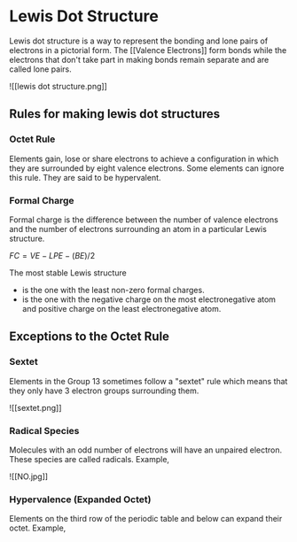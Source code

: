 # Lewis Dot Structure

Lewis dot structure is a way to represent the bonding and lone pairs of electrons in a pictorial form. The [[Valence Electrons]] form bonds while the electrons that don't take part in making bonds remain separate and are called lone pairs.


![[lewis dot structure.png]]

## Rules for making lewis dot structures

### Octet Rule
Elements gain, lose or share electrons to achieve a configuration in which they are surrounded by eight valence electrons. Some elements can ignore this rule. They are said to be hypervalent.

### Formal Charge
Formal charge is the difference between the number of valence electrons and the number of electrons surrounding an atom in a particular Lewis structure.

${FC = VE - LPE - (BE)/2}$

The most stable Lewis structure
- is the one with the least non-zero formal charges. 
- is the one with the negative charge on the most electronegative atom and positive charge on the least electronegative atom.


## Exceptions to the Octet Rule

### Sextet

Elements in the Group 13 sometimes follow a "sextet" rule which means that they only have 3 electron groups surrounding them.

![[sextet.png]]

### Radical Species

Molecules with an odd number of electrons will have an unpaired electron. These species are called radicals. Example,

![[NO.jpg]]

### Hypervalence (Expanded Octet)
Elements on the third row of the periodic table and below can expand their octet. Example,


